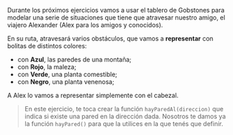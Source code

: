 Durante los próximos ejercicios vamos a usar el tablero de Gobstones para modelar una serie de situaciones que tiene que atravesar nuestro amigo, el viajero Alexander (Alex para los amigos y conocidos).

En su ruta, atravesará varios obstáculos, que vamos a **representar** con bolitas de distintos colores:

* con **Azul**, las paredes de una montaña;
* con **Rojo**, la maleza;
* con **Verde**, una planta comestible;
* con **Negro**, una planta venenosa;

A Alex lo vamos a representar simplemente con el cabezal.

> En este ejercicio, te toca crear la función `hayParedAl(direccion)` que indica si existe una pared en la dirección dada. Nosotros te damos ya la función `hayPared()` para que la utilices en la que tenés que definir.